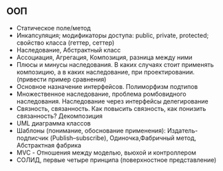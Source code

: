 ## ООП
* Статическое поле/метод
* Инкапсуляция; модификаторы доступа: public, private, protected; свойство класса (геттер, сеттер)
* Наследование, Абстрактный класс
* Ассоциация, Агрегация, Композиция, разница между ними
* Плюсы и минусы наследования. В каких случаях стоит применять композицию, а в каких наследование, при проектировании. (привести пример сравнения)  
* Основное назначение интерфейсов. Полиморфизм подтипов  
* Множественное наследование, проблема ромбовидного наследования. Наследование через интерфейсы делегирование
* Связность, связанность. Как повысить связность, как понизить связанность? Декомпозиция
* UML диаграмма классов   
* Шаблоны (понимание, обоснование применения): Издатель-подписчик (Publish–subscribe), Одиночка,Фабричный метод, Абстрактная фабрика  
* MVC - Отношения между моделью, вьюхой и контроллером 
* СОЛИД, первые четыре принципа (поверхностное представление)